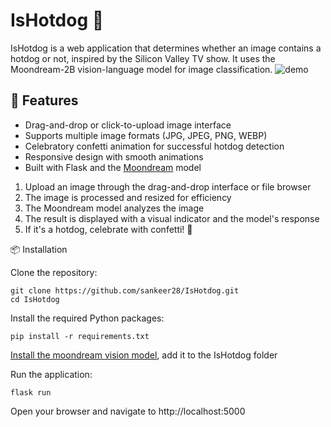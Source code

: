 # IsHotdog 🌭

IsHotdog is a web application that determines whether an image contains a hotdog or not, inspired by the Silicon Valley TV show. It uses the Moondream-2B vision-language model for image classification.
![demo](https://github.com/user-attachments/assets/20ec709d-1328-4b5b-836b-b3717589f5b8)

## 🚀 Features

- Drag-and-drop or click-to-upload image interface
- Supports multiple image formats (JPG, JPEG, PNG, WEBP)
- Celebratory confetti animation for successful hotdog detection
- Responsive design with smooth animations
- Built with Flask and the [Moondream](https://github.com/vikhyat/moondream) model


1. Upload an image through the drag-and-drop interface or file browser
2. The image is processed and resized for efficiency
3. The Moondream model analyzes the image
4. The result is displayed with a visual indicator and the model's response
5. If it's a hotdog, celebrate with confetti! 🎉

📦 Installation

Clone the repository:
```
git clone https://github.com/sankeer28/IsHotdog.git
cd IsHotdog
```
Install the required Python packages:
```
pip install -r requirements.txt
```
[Install the moondream vision model](https://huggingface.co/vikhyatk/moondream2/resolve/9dddae84d54db4ac56fe37817aeaeb502ed083e2/moondream-2b-int8.mf.gz?download=true), add it to the IsHotdog folder


Run the application:
```
flask run
```
Open your browser and navigate to http://localhost:5000
